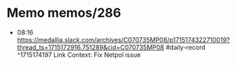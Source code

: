 # Memo memos/286
- 08:16 https://medallia.slack.com/archives/C070735MP08/p1715174322710019?thread_ts=1715172916.751289&cid=C070735MP08 #daily-record ^1715174197
Link Context:
Fix Netpol issue